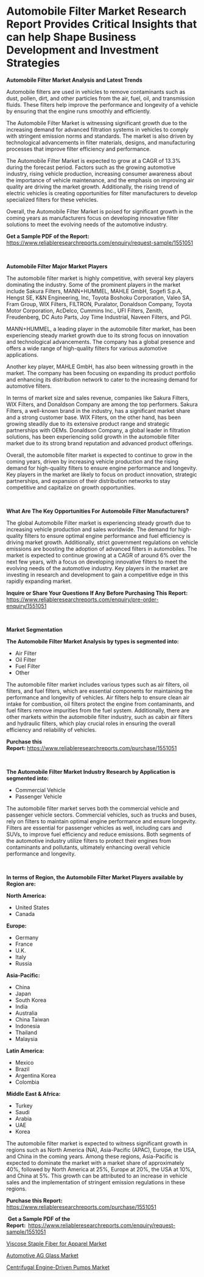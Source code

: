 <p><h1>Automobile Filter Market Research Report Provides Critical Insights that can help Shape Business Development and Investment Strategies</h1></p><p><strong>Automobile Filter Market Analysis and Latest Trends</strong></p>
<p><p>Automobile filters are used in vehicles to remove contaminants such as dust, pollen, dirt, and other particles from the air, fuel, oil, and transmission fluids. These filters help improve the performance and longevity of a vehicle by ensuring that the engine runs smoothly and efficiently.</p><p>The Automobile Filter Market is witnessing significant growth due to the increasing demand for advanced filtration systems in vehicles to comply with stringent emission norms and standards. The market is also driven by technological advancements in filter materials, designs, and manufacturing processes that improve filter efficiency and performance.</p><p>The Automobile Filter Market is expected to grow at a CAGR of 13.3% during the forecast period. Factors such as the growing automotive industry, rising vehicle production, increasing consumer awareness about the importance of vehicle maintenance, and the emphasis on improving air quality are driving the market growth. Additionally, the rising trend of electric vehicles is creating opportunities for filter manufacturers to develop specialized filters for these vehicles.</p><p>Overall, the Automobile Filter Market is poised for significant growth in the coming years as manufacturers focus on developing innovative filter solutions to meet the evolving needs of the automotive industry.</p></p>
<p><strong>Get a Sample PDF of the Report:&nbsp;</strong> <a href="https://www.reliableresearchreports.com/enquiry/request-sample/1551051">https://www.reliableresearchreports.com/enquiry/request-sample/1551051</a></p>
<p>&nbsp;</p>
<p><strong>Automobile Filter Major Market Players</strong></p>
<p><p>The automobile filter market is highly competitive, with several key players dominating the industry. Some of the prominent players in the market include Sakura Filters, MANN+HUMMEL, MAHLE GmbH, Sogefi S.p.A, Hengst SE, K&N Engineering, Inc, Toyota Boshoku Corporation, Valeo SA, Fram Group, WIX Filters, FILTRON, Puralator, Donaldson Company, Toyota Motor Corporation, AcDelco, Cummins Inc., UFI Filters, Zenith, Freudenberg, DC Auto Parts, Joy Time Industrial, Naveen Filters, and PGI.</p><p>MANN+HUMMEL, a leading player in the automobile filter market, has been experiencing steady market growth due to its strong focus on innovation and technological advancements. The company has a global presence and offers a wide range of high-quality filters for various automotive applications.</p><p>Another key player, MAHLE GmbH, has also been witnessing growth in the market. The company has been focusing on expanding its product portfolio and enhancing its distribution network to cater to the increasing demand for automotive filters.</p><p>In terms of market size and sales revenue, companies like Sakura Filters, WIX Filters, and Donaldson Company are among the top performers. Sakura Filters, a well-known brand in the industry, has a significant market share and a strong customer base. WIX Filters, on the other hand, has been growing steadily due to its extensive product range and strategic partnerships with OEMs. Donaldson Company, a global leader in filtration solutions, has been experiencing solid growth in the automobile filter market due to its strong brand reputation and advanced product offerings.</p><p>Overall, the automobile filter market is expected to continue to grow in the coming years, driven by increasing vehicle production and the rising demand for high-quality filters to ensure engine performance and longevity. Key players in the market are likely to focus on product innovation, strategic partnerships, and expansion of their distribution networks to stay competitive and capitalize on growth opportunities.</p></p>
<p>&nbsp;</p>
<p><strong>What Are The Key Opportunities For Automobile Filter Manufacturers?</strong></p>
<p><p>The global Automobile Filter market is experiencing steady growth due to increasing vehicle production and sales worldwide. The demand for high-quality filters to ensure optimal engine performance and fuel efficiency is driving market growth. Additionally, strict government regulations on vehicle emissions are boosting the adoption of advanced filters in automobiles. The market is expected to continue growing at a CAGR of around 6% over the next few years, with a focus on developing innovative filters to meet the evolving needs of the automotive industry. Key players in the market are investing in research and development to gain a competitive edge in this rapidly expanding market.</p></p>
<p><strong>Inquire or Share Your Questions If Any Before Purchasing This Report:</strong> <a href="https://www.reliableresearchreports.com/enquiry/pre-order-enquiry/1551051">https://www.reliableresearchreports.com/enquiry/pre-order-enquiry/1551051</a></p>
<p>&nbsp;</p>
<p><strong>Market Segmentation</strong></p>
<p><strong>The Automobile Filter Market Analysis by types is segmented into:</strong></p>
<p><ul><li>Air Filter</li><li>Oil Filter</li><li>Fuel Filter</li><li>Other</li></ul></p>
<p><p>The automobile filter market includes various types such as air filters, oil filters, and fuel filters, which are essential components for maintaining the performance and longevity of vehicles. Air filters help to ensure clean air intake for combustion, oil filters protect the engine from contaminants, and fuel filters remove impurities from the fuel system. Additionally, there are other markets within the automobile filter industry, such as cabin air filters and hydraulic filters, which play crucial roles in ensuring the overall efficiency and reliability of vehicles.</p></p>
<p><strong>Purchase this Report:&nbsp;</strong><a href="https://www.reliableresearchreports.com/purchase/1551051">https://www.reliableresearchreports.com/purchase/1551051</a></p>
<p>&nbsp;</p>
<p><strong>The Automobile Filter Market Industry Research by Application is segmented into:</strong></p>
<p><ul><li>Commercial Vehicle</li><li>Passenger Vehicle</li></ul></p>
<p><p>The automobile filter market serves both the commercial vehicle and passenger vehicle sectors. Commercial vehicles, such as trucks and buses, rely on filters to maintain optimal engine performance and ensure longevity. Filters are essential for passenger vehicles as well, including cars and SUVs, to improve fuel efficiency and reduce emissions. Both segments of the automotive industry utilize filters to protect their engines from contaminants and pollutants, ultimately enhancing overall vehicle performance and longevity.</p></p>
<p>&nbsp;</p>
<p><strong>In terms of Region, the Automobile Filter Market Players available by Region are:</strong></p>
<p>
    <p> <strong> North America: </strong>
        <ul>
            <li>United States</li>
            <li>Canada</li>
        </ul>
        </p> 
    <p> <strong> Europe: </strong>
        <ul>
            <li>Germany</li>
            <li>France</li>
            <li>U.K.</li>
            <li>Italy</li>
            <li>Russia</li>
        </ul>
        </p> 
    <p> <strong> Asia-Pacific: </strong>
        <ul>
            <li>China</li>
            <li>Japan</li>
            <li>South Korea</li>
            <li>India</li>
            <li>Australia</li>
            <li>China Taiwan</li>
            <li>Indonesia</li>
            <li>Thailand</li>
            <li>Malaysia</li>
        </ul>
        </p> 
    <p> <strong> Latin America: </strong>
        <ul>
            <li>Mexico</li>
            <li>Brazil</li>
            <li>Argentina Korea</li>
            <li>Colombia</li>
        </ul>
        </p> 
    <p> <strong> Middle East & Africa: </strong>
        <ul>
            <li>Turkey</li>
            <li>Saudi</li>
            <li>Arabia</li>
            <li>UAE</li>
            <li>Korea</li>
        </ul>
    </p>
    </p>
<p><p>The automobile filter market is expected to witness significant growth in regions such as North America (NA), Asia-Pacific (APAC), Europe, the USA, and China in the coming years. Among these regions, Asia-Pacific is expected to dominate the market with a market share of approximately 40%, followed by North America at 25%, Europe at 20%, the USA at 10%, and China at 5%. This growth can be attributed to an increase in vehicle sales and the implementation of stringent emission regulations in these regions.</p></p>
<p><strong>Purchase this Report: </strong><a href="https://www.reliableresearchreports.com/purchase/1551051">https://www.reliableresearchreports.com/purchase/1551051</a></p>
<p>&nbsp;<strong>Get a Sample PDF of the Report:&nbsp;&nbsp;</strong><a href="https://www.reliableresearchreports.com/enquiry/request-sample/1551051">https://www.reliableresearchreports.com/enquiry/request-sample/1551051</a></p>
<p><strong></strong></p>
<p><p><a href="https://view.publitas.com/reportprime-1/viscose-staple-fiber-for-apparel-market-challenges-opportunities-and-growth-drivers-and-major-market-players-forecasted-for-period-from-2023-2030/">Viscose Staple Fiber for Apparel Market</a></p><p><a href="https://view.publitas.com/reportprime-1/automotive-ag-glass-market-size-2023-2030-global-industrial-analysis-key-geographical-regions-market-share-top-key-players-product-types-and-forecast-research-report/">Automotive AG Glass Market</a></p><p><a href="https://view.publitas.com/reportprime-1/centrifugal-engine-driven-pumps-market-size-growth-and-forecast-from-2023-2030/">Centrifugal Engine-Driven Pumps Market</a></p></p>